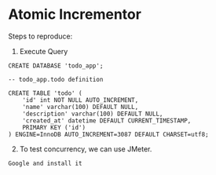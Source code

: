 # Atomic Incrementor

Steps to reproduce:
1. Execute Query
```
CREATE DATABASE 'todo_app';

-- todo_app.todo definition

CREATE TABLE 'todo' (
    'id' int NOT NULL AUTO_INCREMENT,
    'name' varchar(100) DEFAULT NULL,
    'description' varchar(100) DEFAULT NULL,
    'created_at' datetime DEFAULT CURRENT_TIMESTAMP,
    PRIMARY KEY ('id')
) ENGINE=InnoDB AUTO_INCREMENT=3087 DEFAULT CHARSET=utf8;
```

2. To test concurrency, we can use JMeter.
```
Google and install it
```